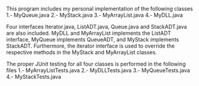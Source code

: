 This program includes my personal implementation of the following classes
	1.- MyQueue.java
	2.- MyStack.java
	3.- MyArrayList.java
	4.- MyDLL.java

Four interfaces Iterator.java, ListADT.java, Queue.java and StackADT.java are also included. MyDLL and MyArrayList 
implements the ListADT interface, MyQueue implements QueueADT, and MyStack implements StackADT. Furthermore, 
the iterator interface is used to override the respective methods in the MyStack and MyArrayList classes.

	
The proper JUnit testing for all four classes is performed in the following files
	1.- MyArrayListTests.java
	2.- MyDLLTests.java
	3.- MyQueueTests.java
	4.- MyStackTests.java


